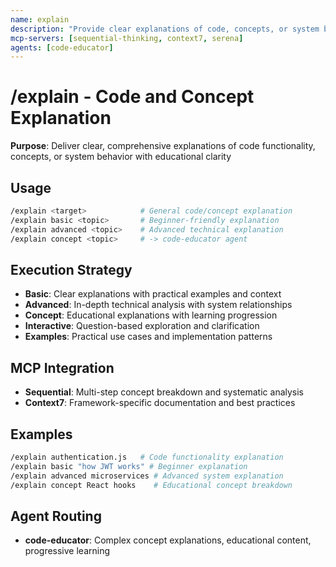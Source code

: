 ```yaml
---
name: explain
description: "Provide clear explanations of code, concepts, or system behavior"
mcp-servers: [sequential-thinking, context7, serena]
agents: [code-educator]
---
```


# /explain - Code and Concept Explanation

**Purpose**: Deliver clear, comprehensive explanations of code functionality, concepts, or system behavior with educational clarity

## Usage

```bash
/explain <target>            # General code/concept explanation
/explain basic <topic>       # Beginner-friendly explanation
/explain advanced <topic>    # Advanced technical explanation
/explain concept <topic>     # -> code-educator agent
```

## Execution Strategy

- **Basic**: Clear explanations with practical examples and context
- **Advanced**: In-depth technical analysis with system relationships
- **Concept**: Educational explanations with learning progression
- **Interactive**: Question-based exploration and clarification
- **Examples**: Practical use cases and implementation patterns

## MCP Integration

- **Sequential**: Multi-step concept breakdown and systematic analysis
- **Context7**: Framework-specific documentation and best practices

## Examples

```bash
/explain authentication.js   # Code functionality explanation
/explain basic "how JWT works" # Beginner explanation
/explain advanced microservices # Advanced system explanation
/explain concept React hooks    # Educational concept breakdown
```

## Agent Routing

- **code-educator**: Complex concept explanations, educational content, progressive learning

